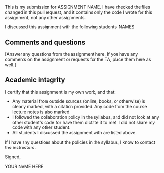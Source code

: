 
This is my submission for ASSIGNMENT NAME. I have checked the files changed in
this pull request, and it contains only the code I wrote for this assignment,
not any other assignments.

I discussed this assignment with the following students: NAMES

## Comments and questions

[Answer any questions from the assignment here. If you have any comments on the
assignment or requests for the TA, place them here as well.]

## Academic integrity

I certify that this assignment is my own work, and that:

- Any material from outside sources (online, books, or otherwise) is clearly
  marked, with a citation provided. Any code from the course lecture notes is
  also marked.
- I followed the collaboration policy in the syllabus, and did not look at any
  other student's code (or have them dictate it to me). I did not share my code
  with any other student.
- All students I discussed the assignment with are listed above.

If I have any questions about the policies in the syllabus, I know to contact
the instructors.

Signed,

YOUR NAME HERE
